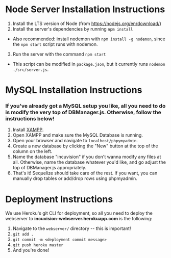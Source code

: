 # Node Server Installation Instructions

1. Install the LTS version of Node (from https://nodejs.org/en/download/)
2. Install the server's dependencies by running `npm install`
  - Also recommended: install nodemon with `npm install -g nodemon`, since the `npm start` script runs with nodemon.
3. Run the server with the command `npm start`
  - This script can be modified in `package.json`, but it currently runs `nodemon ./src/server.js`.

# MySQL Installation Instructions
### If you've already got a MySQL setup you like, all you need to do is modify the very top of DBManager.js. Otherwise, follow the instructions below!
1. Install [XAMPP](https://www.apachefriends.org/download.html).
2. Open XAMPP and make sure the MySQL Database is running.
3. Open your browser and navigate to `localhost/phpymyadmin`.
4. Create a new database by clicking the "New" button at the top of the column on the left.
5. Name the database "incuvision" if you don't wanna modify any files at all. Otherwise, name the database whatever you'd like, and go adjust the top of DBManager.js appropriately.
6. That's it! Sequelize should take care of the rest. If you want, you can manually drop tables or add/drop rows using phpmyadmin.

# Deployment Instructions

We use Heroku's git CLI for deployment, so all you need to deploy the webserver to **incuvision-webserver.herokuapp.com** is the following:
1. Navigate to the `webserver/` directory -- this is important!
2. `git add .`
3. `git commit -m <deployment commit message>`
4. `git push heroku master`
5. And you're done!
